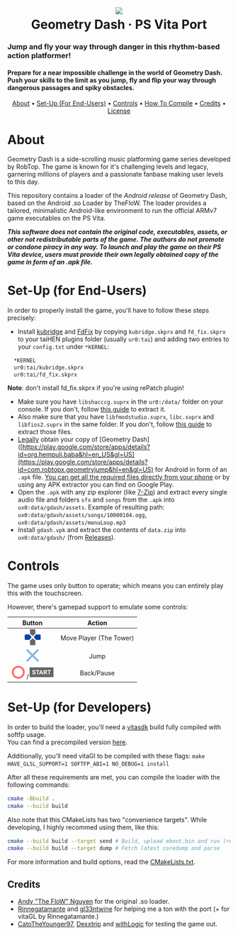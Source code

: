 <h1 align="center">
<img align="center" src="https://cdn.cloudflare.steamstatic.com/steam/apps/322170/header.jpg" width="45%"><br>
Geometry Dash · PS Vita Port
</h1>

### Jump and fly your way through danger in this rhythm-based action platformer!
#### Prepare for a near impossible challenge in the world of Geometry Dash. Push your skills to the limit as you jump, fly and flip your way through dangerous passages and spiky obstacles.

<p align="center">
  <a href="#about">About</a> •
  <a href="#set-up-for-end-users">Set-Up (For End-Users)</a> •
  <a href="#controls">Controls</a> •
  <a href="#set-up-for-developers">How To Compile</a> •
  <a href="#credits">Credits</a> •
  <a href="#license">License</a>
</p>

# About

Geometry Dash is a side-scrolling music platforming game series developed by RobTop. The game is known for it's challenging levels and legacy, garnering millions of players and a passionate fanbase making user levels to this day.

This repository contains a loader of the *Android release* of Geometry Dash, based on the Android .so Loader by TheFloW. The loader provides a tailored, minimalistic Android-like environment to run the official ARMv7 game executables on the PS Vita.

***This software does not contain the original code, executables, assets, or other not redistributable parts of the game. The authors do not promote or condone piracy in any way. To launch and play the game on their PS Vita device, users must provide their own legally obtained copy of the game in form of an .apk file.***

# Set-Up (for End-Users)

In order to properly install the game, you'll have to follow these steps precisely:

- Install [kubridge](https://github.com/TheOfficialFloW/kubridge/releases/) and [FdFix](https://github.com/TheOfficialFloW/FdFix/releases/) by copying `kubridge.skprx` and `fd_fix.skprx` to your taiHEN plugins folder (usually `ur0:tai`) and adding two entries to your `config.txt` under `*KERNEL`:
  
```
  *KERNEL
  ur0:tai/kubridge.skprx
  ur0:tai/fd_fix.skprx
```

**Note**: don't install fd_fix.skprx if you're using rePatch plugin!

- Make sure you have `libshacccg.suprx` in the `ur0:/data/` folder on your console. If you don't, follow [this guide](https://samilops2.gitbook.io/vita-troubleshooting-guide/shader-compiler/extract-libshacccg.suprx) to extract it.
- Also make sure that you have `libfmodstudio.suprx`, `libc.suprx` and `libfios2.suprx` in the same folder. If you don't, follow [this guide](https://gist.github.com/hatoving/99253e1b3efdefeaf0ca66e0c5dc7089) to extract those files.
- <u>Legally</u> obtain your copy of [Geometry Dash]([https://play.google.com/store/apps/details?id=org.hempuli.baba&hl=en_US&gl=US](https://play.google.com/store/apps/details?id=com.robtopx.geometryjump&hl=en&gl=US)
for Android in form of an `.apk` file. [You can get all the required files directly from your phone](https://stackoverflow.com/questions/11012976/how-do-i-get-the-apk-of-an-installed-app-without-root-access) or by using any APK extractor you can find on Google Play.
- Open the `.apk` with any zip explorer (like [7-Zip](https://www.7-zip.org/)) and extract every single audio file and folders `sfx` and `songs` from the `.apk` into `ux0:data/gdash/assets`. Example of resulting path: `ux0:data/gdash/assets/songs/10000104.ogg`, `ux0:data/gdash/assets/menuLoop.mp3`
- Install `gdash.vpk` and extract the contents of `data.zip` into ``ux0:data/gdash/`` (from [Releases](https://github.com/hatoving/gdash-vita/releases/latest)).

# Controls

The game uses only button to operate; which means you can entirely play this with the touchscreen.

However, there's gamepad support to emulate some controls:

|             Button             | Action                      |
|:------------------------------:|:---------------------------:|
| ![dpadh]                       | Move Player (The Tower)     |
|            ![cross]            | Jump                        |
|      ![circl]/![start]                  | Back/Pause                  |

[cross]: https://raw.githubusercontent.com/v-atamanenko/sdl2sand/master/img/cross.svg "Cross"
[circl]: https://raw.githubusercontent.com/v-atamanenko/sdl2sand/master/img/circle.svg "Circle"
[dpadh]: https://raw.githubusercontent.com/v-atamanenko/sdl2sand/master/img/dpad-left-right.svg "D-Pad Left/Right"
[start]: https://raw.githubusercontent.com/v-atamanenko/sdl2sand/master/img/dpad-start.svg "Start"

# Set-Up (for Developers)

In order to build the loader, you'll need a [vitasdk](https://github.com/vitasdk) build fully compiled with softfp usage.  
You can find a precompiled version [here](https://github.com/vitasdk/buildscripts/releases).  

Additionally, you'll need vitaGl to be compiled with these flags: ``make HAVE_GLSL_SUPPORT=1 SOFTFP_ABI=1 NO_DEBUG=1 install``

After all these requirements are met, you can compile the loader with the following commands:

```bash
cmake -Bbuild .
cmake --build build
```

Also note that this CMakeLists has two "convenience targets". While developing, I highly recommed using them, like this:
```bash
cmake --build build --target send # Build, upload eboot.bin and run (requires vitacompanion)
cmake --build build --target dump # Fetch latest coredump and parse
```

For more information and build options, read the [CMakeLists.txt](CMakeLists.txt).

## Credits
- [Andy "The FloW" Nguyen](https://github.com/TheOfficialFloW/) for the original .so loader.
- [Rinnegatamante](https://github.com/Rinnegatamante/) and [gl33ntwine](https://github.com/v-atamanenko/) for helping me a ton with the port (+ for vitaGL by Rinnegatamante.)
- [CatoTheYounger97](https://github.com/CatoTheYounger97/), [Dexxtrip](https://www.reddit.com/user/Dexxtrip/) and [withLogic](https://github.com/withLogic/) for testing the game out.
